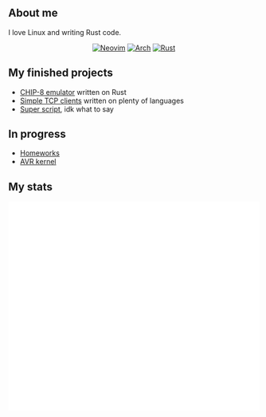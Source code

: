 ## About me
I love Linux and writing Rust code.

<div align=center>
  
   [![Neovim](https://img.shields.io/badge/NeoVim-%2357A143.svg?&style=for-the-badge&logo=neovim&logoColor=white)](https://neovim.io)
  [![Arch](https://img.shields.io/badge/Arch%20Linux-1793D1?logo=arch-linux&logoColor=fff&style=for-the-badge)](https://archlinux.org)
   [![Rust](https://img.shields.io/badge/Rust-a72145?logo=rust&logoColor=fff&style=for-the-badge)](https://rust-lang.org)
</div>

## My finished projects
- [CHIP-8 emulator](https://github.com/NinVoido/chip-8-rust) written on Rust
- [Simple TCP clients](https://github.com/NinVoido/tcp_clients) written on plenty of languages
- [Super script](https://github.com/NinVoido/super-artyom-script), idk what to say

## In progress
- [Homeworks](https://github.com/NinVoido/PythonHW)
- [AVR kernel](https://github.com/NinVoido/avr-kernel)

## My stats
![Metrics](github-metrics.svg)

<!--
**NinVoido/NinVoido** is a ✨ _special_ ✨ repository because its `README.md` (this file) appears on your GitHub profile.

Here are some ideas to get you started:

- 🔭 I’m currently working on ...
- 🌱 I’m currently learning ...
- 👯 I’m looking to collaborate on ...
- 🤔 I’m looking for help with ...
- 💬 Ask me about ...
- 📫 How to reach me: ...
- 😄 Pronouns: ...
- ⚡ Fun fact: ...
-->
